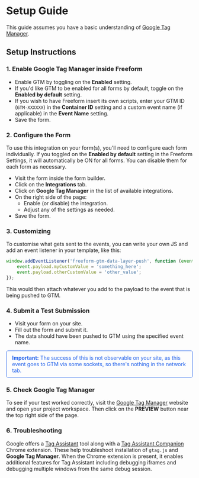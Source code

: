 # Setup Guide

This guide assumes you have a basic understanding of [Google Tag Manager](https://tagmanager.google.com/).

## Setup Instructions

### 1. Enable Google Tag Manager inside Freeform

- Enable GTM by toggling on the **Enabled** setting.
- If you'd like GTM to be enabled for all forms by default, toggle on the **Enabled by default** setting.
- If you wish to have Freeform insert its own scripts, enter your GTM ID (`GTM-XXXXXX`) in the **Container ID** setting and a custom event name (if applicable) in the **Event Name** setting.
- Save the form.

### 2. Configure the Form
To use this integration on your form(s), you'll need to configure each form individually. If you toggled on the **Enabled by default** setting in the Freeform Settings, it will automatically be ON for all forms. You can disable them for each form as necessary.

- Visit the form inside the form builder.
- Click on the **Integrations** tab.
- Click on **Google Tag Manager** in the list of available integrations.
- On the right side of the page:
    - Enable (or disable) the integration.
    - Adjust any of the settings as needed.
- Save the form.

### 3. Customizing
To customise what gets sent to the events, you can write your own JS and add an event listener in your template, like this:

``` js
window.addEventListener('freeform-gtm-data-layer-push', function (event) {
    event.payload.myCustomValue = 'something_here';
    event.payload.otherCustomValue = 'other_value';
});
```

This would then attach whatever you add to the payload to the event that is being pushed to GTM.

### 4. Submit a Test Submission

- Visit your form on your site.
- Fill out the form and submit it.
- The data should have been pushed to GTM using the specified event name.

<span class="note tip"><b>Important:</b> The success of this is not observable on your site, as this event goes to GTM via some sockets, so there's nothing in the network tab.</span>

### 5. Check Google Tag Manager
To see if your test worked correctly, visit the [Google Tag Manager](https://tagmanager.google.com/) website and open your project workspace. Then click on the **PREVIEW** button near the top right side of the page.

### 6. Troubleshooting
Google offers a [Tag Assistant](https://tagassistant.google.com/) tool along with a [Tag Assistant Companion](https://chrome.google.com/webstore/detail/tag-assistant-companion/jmekfmbnaedfebfnmakmokmlfpblbfdm) Chrome extension. These help troubleshoot installation of `gtag.js` and **Google Tag Manager**. When the Chrome extension is present, it enables additional features for Tag Assistant including debugging iframes and debugging multiple windows from the same debug session.

<style type="text/css">ol{padding-left:20px!important}ol>li{font-weight:600}ol>li>ul>li{font-weight:400}.warning {display:block;padding:10px 15px;border:1px solid var(--warning-color);border-radius:5px;}.tip {color:#1f5fea;display:block;padding:10px 15px;border:1px solid #1f5fea;border-radius:5px;}</style>